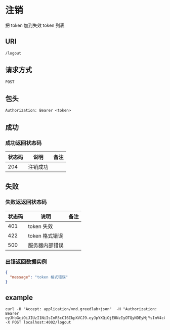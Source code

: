 # 注销

把 token 加到失效 token 列表

## URI

```
/logout
```

## 请求方式

```
POST
```

## 包头

```
Authorization: Bearer <token>
```

## 成功

### 成功返回状态码

| 状态码 | 说明 | 备注 |
| --- | --- | --- |
| 204 | 注销成功 |  |

## 失败

### 失败返返回状态码

| 状态码 | 说明 | 备注 |
| --- | --- | --- |
| 401 | token 失效 |  |
| 422 | token 格式错误 |  |
| 500 | 服务器内部错误 |  |

### 出错返回数据实例

```json
{
  "message": "token 格式错误"
}
```

## example

```
curl -H "Accept: application/vnd.greedlab+json"  -H "Authorization: Bearer eyJhbGciOiJIUzI1NiIsInR5cCI6IkpXVCJ9.eyJpYXQiOjE0NzIyOTQyNDEyMjYsImV4cCI6MTQ3NDg4NjI0MTIyNiwiaWQiOiI1N2MxNmIyMGI5MDdmMTk5YmZiZGQ1NjIiLCJzY29wZSI6ImRlZmF1bHQifQ.NQlByolepxftXqZNRtY4c2n8u1seZ9QRKRIS6M0KN4I" -X POST localhost:4002/logout
```
